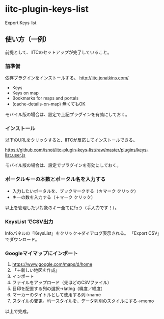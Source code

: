 # iitc-plugin-keys-list
Export Keys list

## 使い方（一例）

前提として、IITCのセットアップが完了していること。

### 前準備

依存プラグインをインストールする。 http://iitc.jonatkins.com/

* Keys
* Keys on map
* Bookmarks for maps and portals
* (cache-details-on-map) 無くてもOK

モバイル版の場合は、設定で上記プラグインを有効にしておく。

### インストール

以下のURLをクリックすると、IITCが反応してインストールできる。

https://github.com/isnot/iitc-plugin-keys-list/raw/master/plugins/keys-list.user.js

モバイル版の場合は、設定でプラグインを有効にしておく。

### ポータルキーの本数とポータル名を入力する

* 入力したいポータルを、ブックマークする（☆マーク クリック）
* キーの数を入力する（＋マーク クリック）

以上を管理したい対象のキー全てに行う（手入力です！）。

### KeysList でCSV出力

Infoパネルの「KeysList」をクリック→ダイアログ表示される。
「Export CSV」でダウンロード。

### Googleマイマップにインポート

1. https://www.google.com/maps/d/home
2. 「＋新しい地図を作成」
3. インポート
4. ファイルをアップロード（先ほどのCSVファイル）
5. 目印を配置する列の選択→latlng（緯度／経度）
6. マーカーのタイトルとして使用する列→name
7. スタイルの変更。均一スタイルを、データ列別のスタイルにする→memo

以上で完成。

